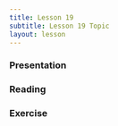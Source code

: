 ```yaml
---
title: Lesson 19
subtitle: Lesson 19 Topic
layout: lesson
---
```


<h3>Presentation</h3>
<h3>Reading</h3>
<h3>Exercise</h3>
